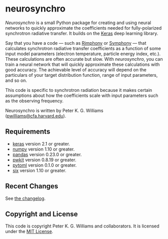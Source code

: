 # neurosynchro

*Neurosynchro* is a small Python package for creating and using neural networks
to quickly approximate the coefficients needed for fully-polarized synchrotron
radiative transfer. It builds on the [Keras](https://keras.io/) deep learning
library.

Say that you have a code — such as
[Rimphony](https://github.com/pkgw/rimphony/) or
[Symphony](https://github.com/AFD-Illinois/symphony) — that calculates
synchrotron radiative transfer coefficients as a function of some input model
parameters (electron temperature, particle energy index, etc.). These
calculations are often accurate but slow. With *neurosynchro*, you can train a
neural network that will quickly approximate these calculations with good
accuracy. The achievable level of accuracy will depend on the particulars of
your target distribution function, range of input parameters, and so on.

This code is specific to synchrotron radiation because it makes certain
assumptions about how the coefficients scale with input parameters such as the
observing frequency.

Neurosynchro is written by Peter K. G. Williams (<pwilliams@cfa.harvard.edu>).

## Requirements

- [keras](https://keras.io/) version 2.1 or greater.
- [numpy](https://www.numpy.org/) version 1.10 or greater.
- [pandas](https://pandas.pydata.org/) version 0.23.0 or greater.
- [pwkit](https://github.com/pkgw/pwkit/) version 0.8.19 or greater.
- [pytoml](https://github.com/avakar/pytoml) version 0.1.0 or greater.
- [six](https://six.readthedocs.io/) version 1.10 or greater.

## Recent Changes

See [the changelog](CHANGELOG.md).

## Copyright and License

This code is copyright Peter K. G. Williams and collaborators. It is licensed
under the [MIT License](https://opensource.org/licenses/MIT).
